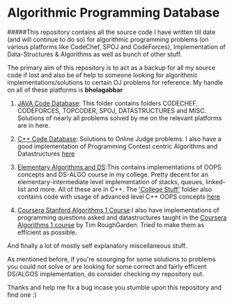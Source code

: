 # Algorithmic Programming Database

#####This repository contains all the source code I have written till date (and will continue to do so) for algorithmic programming problems (on various platforms like CodeChef, SPOJ and CodeForces), Implementation of Data-Structures & Algorithms as well as bunch of other stuff.

The primary aim of this repository is to act as a backup for all my source code if lost and also be of help to someone looking for algorithmic implementations/solutions to certain OJ problems for reference.  My handle on all of these platforms is **bholagabbar**

1. [JAVA Code Database](https://github.com/bholagabbar/CP-algorithmic-programming-database/tree/master/Code/src): This folder contains folders CODECHEF, CODEFORCES, TOPCODER, SPOJ, DATASTRUCTURES and MISC. Solutions of nearly all problems solved by me on the relevant platforms are in here.

2. [C++ Code Database](https://github.com/bholagabbar/CP-algorithmic-programming-database/tree/master/Code/WorkspaceB/C%2B%2B%20Files): Solutions to Online Judge problems. I also have a good implementation of Programming Contest centric Algorithms and Datastructures [here](https://github.com/bholagabbar/CP-algorithmic-programming-database/tree/master/Code/WorkspaceB/C%2B%2B%20Files/DS_ALGO)

3. [Elementary Algorithms and DS](https://github.com/bholagabbar/CP-algorithmic-programming-database/tree/master/Code/WorkspaceB/College%20stuff/CSE%20220%20%28DSA%29):This contains implementations of OOPS concepts and DS-ALGO course in my college. Pretty decent for an elementary-intermediate level implementation of stacks, queues, linked-list and more. All of these are in C++. The ['College Stuff'](https://github.com/bholagabbar/CP-algorithmic-programming-database/tree/master/Code/WorkspaceB/College%20stuff) folder also contains code with usage of advanced level C++ OOPS concepts [here](https://github.com/bholagabbar/CP-algorithmic-programming-database/tree/master/Code/WorkspaceB/College%20stuff/CSE%20219%28OOPS%29)

4. [Coursera Stanford Algorithms 1 Course](https://github.com/bholagabbar/CP-algorithmic-programming-database/tree/master/Code/WorkspaceB/Coursera_Algo1):I also have implementations of programming questions asked and datastructures taught in the [Coursera Algorithms 1 course](https://www.coursera.org/course/algo1) by Tim RoughGarden. Tried to make them as efficient as possible.

And finally a lot of mostly self explanatory miscellaneous stuff. 

As mentioned before, if you're scourging for some solutions to problems you could not solve or are looking for some correct and fairly efficent DS/ALGOS implementation, do consider checking my repository out. 

Thanks and help me fix a bug incase you stumble upon this repository and find one :)
